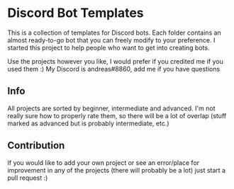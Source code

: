 # Discord Bot Templates
This is a collection of templates for Discord bots. Each folder contains an almost ready-to-go bot that you can freely modify to your preference. I started this project to help people who want to get into creating bots.

Use the projects however you like, I would prefer if you credited me if you used them :)
My Discord is andreas#8860, add me if you have questions

## Info
All projects are sorted by beginner, intermediate and advanced. I'm not really sure how to properly rate them, so there will be a lot of overlap (stuff marked as advanced but is probably intermediate, etc.)

## Contribution
If you would like to add your own project or see an error/place for improvement in any of the projects (there will probably be a lot) just start a pull request :)